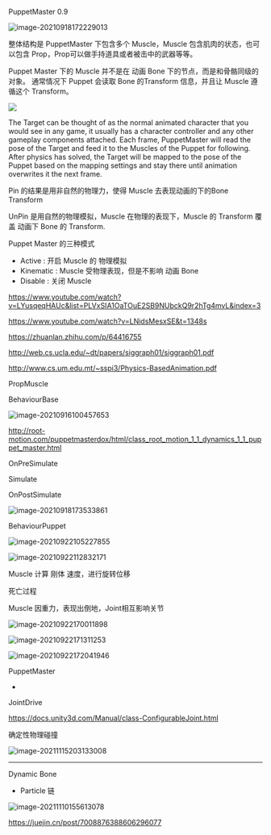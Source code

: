 





PuppetMaster 0.9


![image-20210918172229013](%E5%B8%83%E5%A8%83%E5%A8%83%E7%B3%BB%E7%BB%9F.assets/image-20210918172229013.png)


整体结构是 PuppetMaster 下包含多个 Muscle，Muscle 包含肌肉的状态，也可以包含 Prop，Prop可以做手持道具或者被击中的武器等等。


Puppet Master 下的 Muscle 并不是在 动画 Bone 下的节点，而是和骨骼同级的对象。
通常情况下 Puppet 会读取 Bone 的Transform 信息，并且让 Muscle 遵循这个 Transform。

![](../myMd/pic.res/20220430145448.png)  


The Target can be thought of as the normal animated character that you would see in any game, it usually has a character controller and any other gameplay components attached. Each frame, PuppetMaster will read the pose of the Target and feed it to the Muscles of the Puppet for following. After physics has solved, the Target will be mapped to the pose of the Puppet based on the mapping settings and stay there until animation overwrites it the next frame.


Pin 的结果是用非自然的物理力，使得 Muscle 去表现动画的下的Bone Transform

UnPin 是用自然的物理模拟，Muscle 在物理的表现下，Muscle 的 Transform 覆盖 动画下 Bone 的 Transform.


Puppet Master 的三种模式

- Active : 开启 Muscle 的 物理模拟
- Kinematic : Muscle 受物理表现，但是不影响 动画 Bone
- Disable : 关闭 Muscle 



https://www.youtube.com/watch?v=LYusqeqHAUc&list=PLVxSIA1OaTOuE2SB9NUbckQ9r2hTg4mvL&index=3


https://www.youtube.com/watch?v=LNidsMesxSE&t=1348s



https://zhuanlan.zhihu.com/p/64416755



http://web.cs.ucla.edu/~dt/papers/siggraph01/siggraph01.pdf

http://www.cs.um.edu.mt/~sspi3/Physics-BasedAnimation.pdf


PropMuscle

BehaviourBase

![image-20210916100457653](%E5%B8%83%E5%A8%83%E5%A8%83%E7%B3%BB%E7%BB%9F.assets/image-20210916100457653.png)




http://root-motion.com/puppetmasterdox/html/class_root_motion_1_1_dynamics_1_1_puppet_master.html

OnPreSimulate

Simulate

OnPostSimulate



![image-20210918173533861](%E5%B8%83%E5%A8%83%E5%A8%83%E7%B3%BB%E7%BB%9F.assets/image-20210918173533861.png)



BehaviourPuppet  

![image-20210922105227855](%E5%B8%83%E5%A8%83%E5%A8%83%E7%B3%BB%E7%BB%9F.assets/image-20210922105227855.png)

![image-20210922112832171](%E5%B8%83%E5%A8%83%E5%A8%83%E7%B3%BB%E7%BB%9F.assets/image-20210922112832171.png)

Muscle  计算   刚体  速度，进行旋转位移

死亡过程

Muscle 因重力，表现出倒地，Joint相互影响关节

![image-20210922170011898](%E5%B8%83%E5%A8%83%E5%A8%83%E7%B3%BB%E7%BB%9F.assets/image-20210922170011898.png)

![image-20210922171311253](%E5%B8%83%E5%A8%83%E5%A8%83%E7%B3%BB%E7%BB%9F.assets/image-20210922171311253.png)

![image-20210922172041946](%E5%B8%83%E5%A8%83%E5%A8%83%E7%B3%BB%E7%BB%9F.assets/image-20210922172041946.png)

PuppetMaster

-


JointDrive

https://docs.unity3d.com/Manual/class-ConfigurableJoint.html

确定性物理碰撞





![image-20211115203133008](%E5%B8%83%E5%A8%83%E5%A8%83%E7%B3%BB%E7%BB%9F.assets/image-20211115203133008.png)



------

Dynamic Bone

- Particle 链











![image-20211110155613078](%E5%B8%83%E5%A8%83%E5%A8%83%E7%B3%BB%E7%BB%9F.assets/image-20211110155613078.png)



https://juejin.cn/post/7008876388606296077

